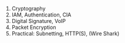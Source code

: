 1. Cryptography
2. IAM, Authentication, CIA
3. Digital Signature, VoIP
4. Packet Encryption
5. Practical: Subnetting, HTTP(S), (Wire Shark)
